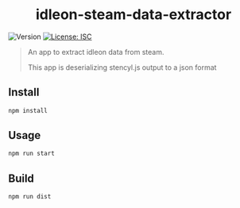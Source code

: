 <h1 align="center">idleon-steam-data-extractor</h1>
<p>
  <img alt="Version" src="https://img.shields.io/badge/version-1.0.0-blue.svg?cacheSeconds=2592000" />
  <a href="#" target="_blank">
    <img alt="License: ISC" src="https://img.shields.io/badge/License-ISC-yellow.svg" />
  </a>
</p>

> An app to extract idleon data from steam.
> 
> This app is deserializing stencyl.js output to a json format

## Install

```sh
npm install
```

## Usage

```sh
npm run start
```

## Build
```sh
npm run dist
```